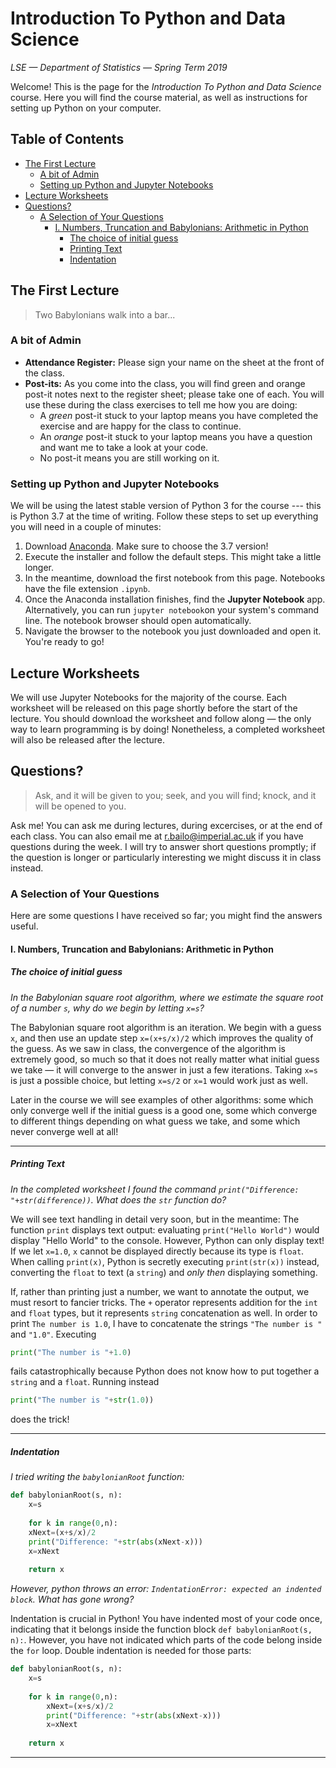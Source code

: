 # Introduction To Python and Data Science
_LSE &mdash; Department of Statistics &mdash; Spring Term 2019_

Welcome! This is the page for the *Introduction To Python and Data Science* course. Here you will find the course material, as well as instructions for setting up Python on your computer.

## Table of Contents
- [The First Lecture](#the-first-lecture)
  - [A bit of Admin](#a-bit-of-admin)
  - [Setting up Python and Jupyter Notebooks](#setting-up-python-and-jupyter-notebooks)
- [Lecture Worksheets](#lecture-worksheets)
- [Questions?](#questions)
  - [A Selection of Your Questions](#a-selection-of-your-questions)
    - [I. Numbers, Truncation and Babylonians: Arithmetic in Python](#i-numbers-truncation-and-babylonians-arithmetic-in-python)
      - [The choice of initial guess](#the-choice-of-initial-guess)
      - [Printing Text](#printing-text)
      - [Indentation](#indentation)

## The First Lecture
> Two Babylonians walk into a bar...

### A bit of Admin
- **Attendance Register:** Please sign your name on the sheet at the front of the class.
- **Post-its:** As you come into the class, you will find green and orange post-it notes next to the register sheet; please take one of each. You will use these during the class exercises to tell me how you are doing:
  - A *green* post-it stuck to your laptop means you have completed the exercise and are happy for the class to continue.
  - An *orange* post-it stuck to your laptop means you have a question and want me to take a look at your code.
  - No post-it means you are still working on it.

### Setting up Python and Jupyter Notebooks
We will be using the latest stable version of Python 3 for the course --- this is Python 3.7 at the time of writing. Follow these steps to set up everything you will need in a couple of minutes:
1. Download [Anaconda](https://www.anaconda.com/download/). Make sure to choose the 3.7 version!
2. Execute the installer and follow the default steps. This might take a little longer.
3. In the meantime, download the first notebook from this page. Notebooks have the file extension `.ipynb`.
4. Once the Anaconda installation finishes, find the **Jupyter Notebook** app. Alternatively, you can run `jupyter notebook`on your system's command line. The notebook browser should open automatically.
5. Navigate the browser to the notebook you just downloaded and open it. You're ready to go!

## Lecture Worksheets
We will use Jupyter Notebooks for the majority of the course. Each worksheet will be released on this page shortly before the start of the lecture. You should download the worksheet and follow along &mdash; the only way to learn programming is by doing! Nonetheless, a completed worksheet will also be released after the lecture.

## Questions?
> Ask, and it will be given to you; seek, and you will find; knock, and it will be opened to you.

Ask me! You can ask me during lectures, during excercises, or at the end of each class. You can also email me at [r.bailo@imperial.ac.uk](mailto:r.bailo@imperial.ac.uk) if you have questions during the week. I will try to answer short questions promptly; if the question is longer or particularly interesting we might discuss it in class instead.

### A Selection of Your Questions
Here are some questions I have received so far; you might find the answers useful.

#### I. Numbers, Truncation and Babylonians: Arithmetic in Python

##### The choice of initial guess
*In the Babylonian square root algorithm, where we estimate the square root of a number `s`, why do we begin by letting `x=s`?*

The Babylonian square root algorithm is an iteration. We begin with a guess `x`, and then use an update step `x=(x+s/x)/2` which improves the quality of the guess. As we saw in class, the convergence of the algorithm is extremely good, so much so that it does not really matter what initial guess we take &mdash; it will converge to the answer in just a few iterations. Taking `x=s` is just a possible choice, but letting `x=s/2` or `x=1` would work just as well.

Later in the course we will see examples of other algorithms: some which only converge well if the initial guess is a good one, some which converge to different things depending on what guess we take, and some which never converge well at all!

<hr>

##### Printing Text
*In the completed worksheet I found the command `print("Difference: "+str(difference))`. What does the `str` function do?*

We will see text handling in detail very soon, but in the meantime: The function `print` displays text output: evaluating `print("Hello World")` would display "Hello World" to the console. However, Python can only display text! If we let `x=1.0`, `x` cannot be displayed directly because its type is `float`. When calling `print(x)`, Python is secretly executing `print(str(x))` instead, converting the `float` to text (a `string`) and *only then* displaying something.

If, rather than printing just a number, we want to annotate the output, we must resort to fancier tricks. The `+` operator represents addition for the `int` and `float` types, but it represents `string` concatenation as well. In order to print `The number is 1.0`, I have to concatenate the strings `"The number is "` and `"1.0"`. Executing
```python
print("The number is "+1.0)
```
fails catastrophically because Python does not know how to put together a `string` and a `float`. Running instead
```python
print("The number is "+str(1.0))
```
does the trick!

<hr>

##### Indentation
*I tried writing the `babylonianRoot` function:*
```python
def babylonianRoot(s, n):
    x=s
    
    for k in range(0,n):
    xNext=(x+s/x)/2
    print("Difference: "+str(abs(xNext-x)))
    x=xNext
    
    return x
```
*However, python throws an error: `IndentationError: expected an indented block`. What has gone wrong?*

Indentation is crucial in Python! You have indented most of your code once, indicating that it belongs inside the function block `def babylonianRoot(s, n):`. However, you have not indicated which parts of the code belong inside the `for` loop. Double indentation is needed for those parts: 

```python
def babylonianRoot(s, n):
    x=s
    
    for k in range(0,n):
        xNext=(x+s/x)/2
        print("Difference: "+str(abs(xNext-x)))
        x=xNext
    
    return x
```
<hr>
